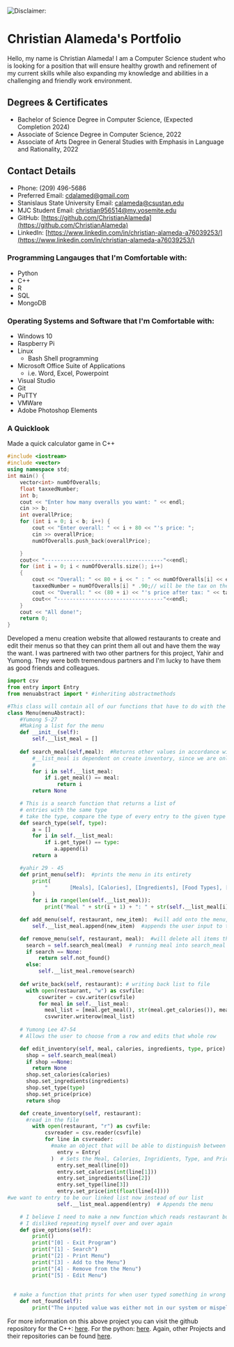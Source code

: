 ![Disclaimer:](https://networks.imdea.org/wp-content/uploads/2021/09/media-file-code-900x500.png "I do not own this picture.")
# Christian Alameda's Portfolio

Hello, my name is Christian Alameda! I am a Computer Science student who is looking for a position that will ensure healthy growth and refinement of my current skills while also expanding my knowledge and abilities in a challenging and friendly work environment.

## Degrees & Certificates
- Bachelor of Science Degree in Computer Science, (Expected Completion 2024)
- Associate of Science Degree in Computer Science, 2022
- Associate of Arts Degree in General Studies with Emphasis in Language and Rationality, 2022

## Contact Details
- Phone: (209) 496-5686
- Preferred Email: [cdalamed@gmail.com](cdalamed@gmail.com)
- Stanislaus State University Email:  [calameda@csustan.edu](calameda@csustan.edu)
- MJC Student Email: [christian956514@my.yosemite.edu](christian956514@my.yosemite.edu)
- GitHub: [https://github.com/ChristianAlameda](https://github.com/ChristianAlameda)
- LinkedIn: [https://www.linkedin.com/in/christian-alameda-a76039253/](https://www.linkedin.com/in/christian-alameda-a76039253/)

### Programming Langauges that I'm Comfortable with:
- Python
- C++
- R
- SQL
- MongoDB

### Operating Systems and Software that I'm Comfortable with:
- Windows 10
- Raspberry Pi
- Linux
    - Bash Shell programming
- Microsoft Office Suite of Applications
    - i.e. Word, Excel, Powerpoint
- Visual Studio
- Git
- PuTTY
- VMWare
- Adobe Photoshop Elements

### A Quicklook
Made a quick calculator game in C++ 
``` C++
#include <iostream>
#include <vector>
using namespace std;
int main() {
    vector<int> numOfOveralls;
    float taxxedNumber;
    int b;
    cout << "Enter how many overalls you want: " << endl;
    cin >> b;
    int overallPrice;
    for (int i = 0; i < b; i++) {
        cout << "Enter overall: " << i + 80 << "'s price: ";
        cin >> overallPrice;
        numOfOveralls.push_back(overallPrice);

    }
    cout<< "--------------------------------------"<<endl;
    for (int i = 0; i < numOfOveralls.size(); i++)
    {
        cout << "Overall: " << 80 + i << " : " << numOfOveralls[i] << endl;
        taxxedNumber = numOfOveralls[i] * .90;// will be the tax on the item
        cout << "Overall: " << (80 + i) << "'s price after tax: " << taxxedNumber << endl;
        cout<< "----------------------------------"<<endl;
    }
    cout << "All done!";
    return 0;
}
```
Developed a menu creation website that allowed restaurants to create and edit their menus so that they can print them all out and have them the way the want. I was partnered with two other partners for this project, Yahir and Yumong. They were both tremendous partners and I'm lucky to have them as good friends and colleagues.
```python
import csv
from entry import Entry
from menuabstract import * #inheriting abstractmethods

#This class will contain all of our functions that have to do with the inventory
class Menu(menuAbstract):
    #Yumong 5-27
    #Making a list for the menu
    def __init__(self):
        self.__list_meal = []
      
    def search_meal(self,meal):  #Returns other values in accordance with meal name
        #__list_meal is dependent on create inventory, since we are only putting in one line with the
        #
        for i in self.__list_meal:
            if i.get_meal() == meal:
                return i
        return None

    # This is a search function that returns a list of
    # entries with the same type
    # take the type, compare the type of every entry to the given type
    def search_type(self, type):
        a = []
        for i in self.__list_meal:
            if i.get_type() == type:
               a.append(i)
        return a

    #yahir 29 - 45
    def print_menu(self):  #prints the menu in its entirety
        print(
            "       [Meals], [Calories], [Ingredients], [Food Types], [Prices]"
        )
        for i in range(len(self.__list_meal)):
            print("Meal " + str(i + 1) + ": " + str(self.__list_meal[i]))

    def add_menu(self, restaurant, new_item):  #will add onto the menu, may have to add onto list and append that into the file
        self.__list_meal.append(new_item)  #appends the user input to the end of the list

    def remove_menu(self, restaurant, meal):  #will delete all items that make up the meal inputted by the user
      search = self.search_meal(meal)  # running meal into search_meal and putting that variable into another variable
      if search == None:
          return self.not_found()
      else:
          self.__list_meal.remove(search)
          
    def write_back(self, restaurant): # writing back list to file
      with open(restaurant, "w") as csvfile:
          csvwriter = csv.writer(csvfile)
          for meal in self.__list_meal:
            meal_list = [meal.get_meal(), str(meal.get_calories()), meal.get_ingredients(), meal.get_type(), str(float(meal.get_price()))]
            csvwriter.writerow(meal_list)
            
    # Yumong Lee 47-54
    # Allows the user to choose from a row and edits that whole row

    def edit_inventory(self, meal, calories, ingredients, type, price):
      shop = self.search_meal(meal)
      if shop ==None:
        return None
      shop.set_calories(calories)
      shop.set_ingredients(ingredients)
      shop.set_type(type)
      shop.set_price(price)
      return shop

    def create_inventory(self, restaurant): 
      #read in the file
        with open(restaurant, "r") as csvfile:
            csvreader = csv.reader(csvfile)
            for line in csvreader:
              #make an object that will be able to distinguish between the items in the row
                entry = Entry(
              )  # Sets the Meal, Calories, Ingridients, Type, and Price
                entry.set_meal(line[0])
                entry.set_calories(int(line[1]))
                entry.set_ingredients(line[2])
                entry.set_type(line[3])
                entry.set_price(int(float(line[4])))
#we want to entry to be our linked list now instead of our list
                self.__list_meal.append(entry)  # Appends the menu

    # I believe I need to make a new function which reads restaurant but will simply take all the lines
    # I disliked repeating myself over and over again
    def give_options(self):
        print()
        print("[0] - Exit Program")
        print("[1] - Search")
        print("[2] - Print Menu")
        print("[3] - Add to the Menu")
        print("[4] - Remove from the Menu")
        print("[5] - Edit Menu")
      
      
  # make a function that prints for when user typed something in wrong or its not in our system
    def not_found(self):
        print("The inputed value was either not in our system or mispelled. Please try again.")

```
For more information on this above project you can visit the github repository for the C++: [here](https://github.com/ChristianAlameda/Madden23PriceGager). For the python: [here](https://github.com/ChristianAlameda/Menu-Creation). 
Again, other Projects and their repositories can be found [here](https://github.com/ChristianAlameda?tab=repositories).